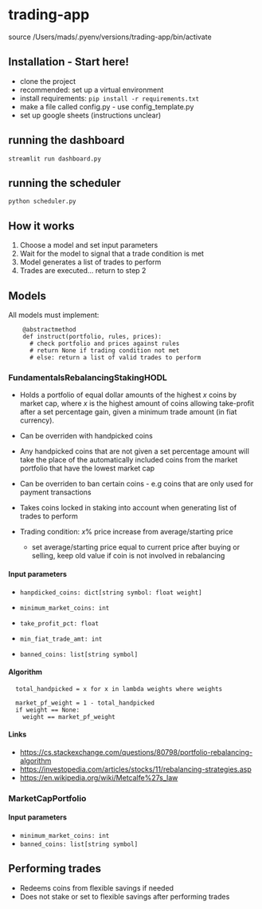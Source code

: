 # trading-app

source /Users/mads/.pyenv/versions/trading-app/bin/activate

## Installation - Start here!

- clone the project
- recommended: set up a virtual environment
- install requirements:
  `pip install -r requirements.txt`
- make a file called config.py - use config_template.py
- set up google sheets (instructions unclear)

## running the dashboard

    streamlit run dashboard.py

## running the scheduler

    python scheduler.py

## How it works

1. Choose a model and set input parameters
2. Wait for the model to signal that a trade condition is met
3. Model generates a list of trades to perform
4. Trades are executed... return to step 2

## Models

All models must implement:

        @abstractmethod
        def instruct(portfolio, rules, prices):
          # check portfolio and prices against rules
          # return None if trading condition not met
          # else: return a list of valid trades to perform

### FundamentalsRebalancingStakingHODL

- Holds a portfolio of equal dollar amounts of the highest <em>x</em> coins by market cap, where <em>x</em> is the highest amount of coins allowing take-profit after a set percentage gain, given a minimum trade amount (in fiat currency).

- Can be overriden with handpicked coins

- Any handpicked coins that are not given a set percentage amount will take the place of the automatically included coins from the market portfolio that have the lowest market cap

- Can be overriden to ban certain coins - e.g coins that are only used for payment transactions

- Takes coins locked in staking into account when generating list of trades to perform

- Trading condition: <em>x</em>% price increase from average/starting price
  - set average/starting price equal to current price after buying or selling, keep old value if coin is not involved in rebalancing

#### Input parameters

- `hanpdicked_coins: dict[string symbol: float weight]`

- `minimum_market_coins: int`

- `take_profit_pct: float`

- `min_fiat_trade_amt: int`

- `banned_coins: list[string symbol]`

#### Algorithm

      total_handpicked = x for x in lambda weights where weights

      market_pf_weight = 1 - total_handpicked
      if weight == None:
        weight == market_pf_weight

#### Links

- https://cs.stackexchange.com/questions/80798/portfolio-rebalancing-algorithm
- https://investopedia.com/articles/stocks/11/rebalancing-strategies.asp
- https://en.wikipedia.org/wiki/Metcalfe%27s_law

### MarketCapPortfolio

#### Input parameters

- `minimum_market_coins: int`
- `banned_coins: list[string symbol]`

## Performing trades

- Redeems coins from flexible savings if needed
- Does not stake or set to flexible savings after performing trades
